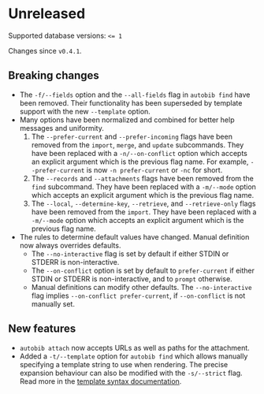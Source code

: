 # Unreleased

Supported database versions: `<= 1`

Changes since `v0.4.1`.

## Breaking changes

- The `-f/--fields` option and the `--all-fields` flag in `autobib find` have been removed.
  Their functionality has been superseded by template support with the new `--template` option.
- Many options have been normalized and combined for better help messages and uniformity.
  1. The `--prefer-current` and `--prefer-incoming` flags have been removed from the `import`, `merge`, and `update` subcommands.
    They have been replaced with a `-n/--on-conflict` option which accepts an explicit argument which is the previous flag name.
    For example, `--prefer-current` is now `-n prefer-current` or `-nc` for short.
  2. The `--records` and `--attachments` flags have been removed from the `find` subcommand.
    They have been replaced with a `-m/--mode` option which accepts an explicit argument which is the previous flag name.
  3. The `--local`, `--determine-key`, `--retrieve`, and `--retrieve-only` flags have been removed from the `import`.
    They have been replaced with a `-m/--mode` option which accepts an explicit argument which is the previous flag name.
- The rules to determine default values have changed.
  Manual definition now always overrides defaults.
  - The `--no-interactive` flag is set by default if either STDIN or STDERR is non-interactive.
  - The `--on-conflict` option is set by default to `prefer-current` if either STDIN or STDERR is non-interactive, and to `prompt` otherwise.
  - Manual definitions can modify other defaults.
    The `--no-interactive` flag implies `--on-conflict prefer-current`, if `--on-conflict` is not manually set.

## New features

- `autobib attach` now accepts URLs as well as paths for the attachment.
- Added a `-t/--template` option for `autobib find` which allows manually specifying a template string to use when rendering.
  The precise expansion behaviour can also be modified with the `-s/--strict` flag.
  Read more in the [template syntax documentation](../template.md).
